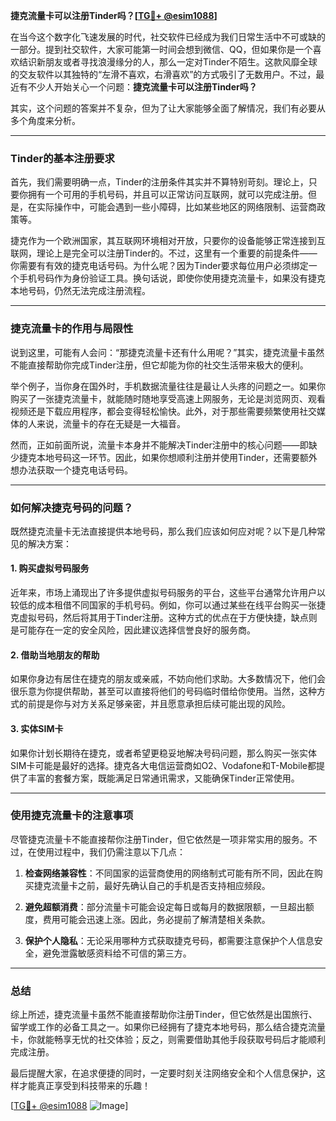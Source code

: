 **捷克流量卡可以注册Tinder吗？[[TG💪+ @esim1088](https://t.me/s/esim1088)]**

在当今这个数字化飞速发展的时代，社交软件已经成为我们日常生活中不可或缺的一部分。提到社交软件，大家可能第一时间会想到微信、QQ，但如果你是一个喜欢结识新朋友或者寻找浪漫缘分的人，那么一定对Tinder不陌生。这款风靡全球的交友软件以其独特的“左滑不喜欢，右滑喜欢”的方式吸引了无数用户。不过，最近有不少人开始关心一个问题：**捷克流量卡可以注册Tinder吗？**

其实，这个问题的答案并不复杂，但为了让大家能够全面了解情况，我们有必要从多个角度来分析。

---

### Tinder的基本注册要求

首先，我们需要明确一点，Tinder的注册条件其实并不算特别苛刻。理论上，只要你拥有一个可用的手机号码，并且可以正常访问互联网，就可以完成注册。但是，在实际操作中，可能会遇到一些小障碍，比如某些地区的网络限制、运营商政策等。

捷克作为一个欧洲国家，其互联网环境相对开放，只要你的设备能够正常连接到互联网，理论上是完全可以注册Tinder的。不过，这里有一个重要的前提条件——你需要有有效的捷克电话号码。为什么呢？因为Tinder要求每位用户必须绑定一个手机号码作为身份验证工具。换句话说，即使你使用捷克流量卡，如果没有捷克本地号码，仍然无法完成注册流程。

---

### 捷克流量卡的作用与局限性

说到这里，可能有人会问：“那捷克流量卡还有什么用呢？”其实，捷克流量卡虽然不能直接帮助你完成Tinder注册，但它却能为你的社交生活带来极大的便利。

举个例子，当你身在国外时，手机数据流量往往是最让人头疼的问题之一。如果你购买了一张捷克流量卡，就能随时随地享受高速上网服务，无论是浏览网页、观看视频还是下载应用程序，都会变得轻松愉快。此外，对于那些需要频繁使用社交媒体的人来说，流量卡的存在无疑是一大福音。

然而，正如前面所说，流量卡本身并不能解决Tinder注册中的核心问题——即缺少捷克本地号码这一环节。因此，如果你想顺利注册并使用Tinder，还需要额外想办法获取一个捷克电话号码。

---

### 如何解决捷克号码的问题？

既然捷克流量卡无法直接提供本地号码，那么我们应该如何应对呢？以下是几种常见的解决方案：

#### 1. 购买虚拟号码服务
近年来，市场上涌现出了许多提供虚拟号码服务的平台，这些平台通常允许用户以较低的成本租借不同国家的手机号码。例如，你可以通过某些在线平台购买一张捷克虚拟号码，然后将其用于Tinder注册。这种方式的优点在于方便快捷，缺点则是可能存在一定的安全风险，因此建议选择信誉良好的服务商。

#### 2. 借助当地朋友的帮助
如果你身边有居住在捷克的朋友或亲戚，不妨向他们求助。大多数情况下，他们会很乐意为你提供帮助，甚至可以直接将他们的号码临时借给你使用。当然，这种方式的前提是你与对方关系足够亲密，并且愿意承担后续可能出现的风险。

#### 3. 实体SIM卡
如果你计划长期待在捷克，或者希望更稳妥地解决号码问题，那么购买一张实体SIM卡可能是最好的选择。捷克各大电信运营商如O2、Vodafone和T-Mobile都提供了丰富的套餐方案，既能满足日常通讯需求，又能确保Tinder正常使用。

---

### 使用捷克流量卡的注意事项

尽管捷克流量卡不能直接帮你注册Tinder，但它依然是一项非常实用的服务。不过，在使用过程中，我们仍需注意以下几点：

1. **检查网络兼容性**：不同国家的运营商使用的网络制式可能有所不同，因此在购买捷克流量卡之前，最好先确认自己的手机是否支持相应频段。
   
2. **避免超额消费**：部分流量卡可能会设定每日或每月的数据限额，一旦超出额度，费用可能会迅速上涨。因此，务必提前了解清楚相关条款。

3. **保护个人隐私**：无论采用哪种方式获取捷克号码，都需要注意保护个人信息安全，避免泄露敏感资料给不可信的第三方。

---

### 总结

综上所述，捷克流量卡虽然不能直接帮助你注册Tinder，但它依然是出国旅行、留学或工作的必备工具之一。如果你已经拥有了捷克本地号码，那么结合捷克流量卡，你就能畅享无忧的社交体验；反之，则需要借助其他手段获取号码后才能顺利完成注册。

最后提醒大家，在追求便捷的同时，一定要时刻关注网络安全和个人信息保护，这样才能真正享受到科技带来的乐趣！

[[TG💪+ @esim1088](https://t.me/s/esim1088) ![Image](https://i.postimg.cc/4NQfJmqS/Snipaste-2025-05-13-00-14-12.png)]